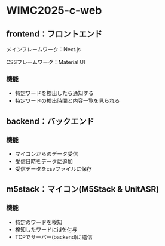 # WIMC2025-c-web
## frontend：フロントエンド
メインフレームワーク：Next.js

CSSフレームワーク：Material UI

### 機能
- 特定ワードを検出したら通知する
- 特定ワードの検出時間と内容一覧を見られる

## backend：バックエンド
### 機能
- マイコンからのデータ受信
- 受信日時をデータに追加
- 受信データをcsvファイルに保存

## m5stack：マイコン(M5Stack & UnitASR)
### 機能
- 特定のワードを検知
- 検知したワードにidを付与
- TCPでサーバー(backend)に送信
